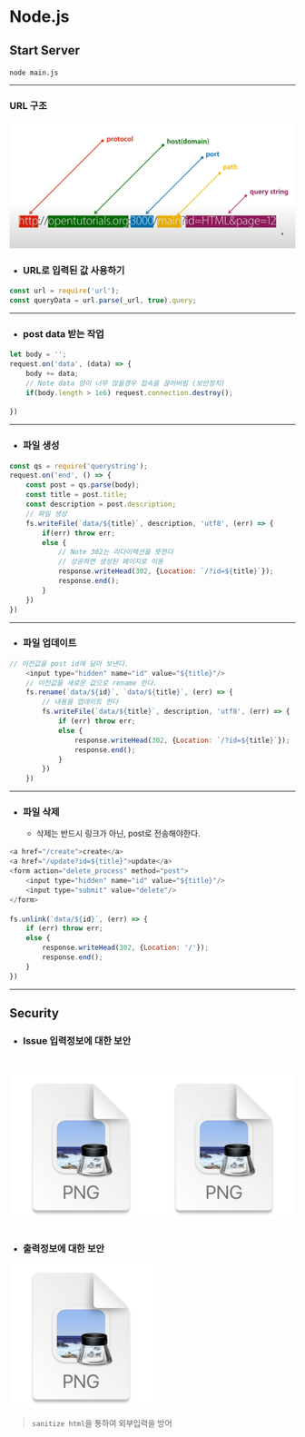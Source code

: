 # Node.js



## Start Server 
`node main.js`
***
### URL 구조 </br>
![img.png](img.png)

+ ### URL로 입력된 값 사용하기</br>
```javascript
const url = require('url');
const queryData = url.parse(_url, true).query;
````
***
+ ### post data 받는 작업
```javascript
let body = '';
request.on('data', (data) => {
    body += data;
    // Note data 양이 너무 많을경우 접속을 끊어버림 (보안장치)
    if(body.length > 1e6) request.connection.destroy();
     
})
```
***
+ ### 파일 생성 
```javascript
const qs = require('querystring');
request.on('end', () => {
    const post = qs.parse(body);
    const title = post.title;
    const description = post.description;
    // 파일 생성
    fs.writeFile(`data/${title}`, description, 'utf8', (err) => {
        if(err) throw err;
        else {
            // Note 302는 리다이렉션을 뜻한다 
            // 성공하면 생성된 페이지로 이동
            response.writeHead(302, {Location: `/?id=${title}`});
            response.end();
        }
    })
})
```
***
+ ### 파일 업데이트
```javascript
// 이전값을 post id에 담아 보낸다.
    <input type="hidden" name="id" value="${title}"/>
    // 이전값을 새로운 값으로 rename 한다.
    fs.rename(`data/${id}`, `data/${title}`, (err) => {
        // 내용을 업데이트 한다
        fs.writeFile(`data/${title}`, description, 'utf8', (err) => {
            if (err) throw err;
            else {
                response.writeHead(302, {Location: `/?id=${title}`});
                response.end();
            }
        })
    })
```
***
+ ### 파일 삭제 
    + 삭제는 반드시 링크가 아닌, post로 전송해야한다. 
```javascript
<a href="/create">create</a>
<a href="/update?id=${title}">update</a> 
<form action="delete_process" method="post">
    <input type="hidden" name="id" value="${title}"/>
    <input type="submit" value="delete"/>
</form>
                    
fs.unlink(`data/${id}`, (err) => {
    if (err) throw err;
    else {
        response.writeHead(302, {Location: '/'});
        response.end();
    }
})
```
***
## Security
- ### Issue 입력정보에 대한 보안</br>
<code>
  <span style="display: flex">
  <img style="width: 50%;" src="./img_1.png"/>
  <img style="width: 50%;" src="./img_2.png"/>
  </span>
</code>

+ ### 출력정보에 대한 보안</br>
<code><img style="width: 50%;" src="./img_3.png"/></code>

> `sanitize html`을 통하여 외부입력을 방어
